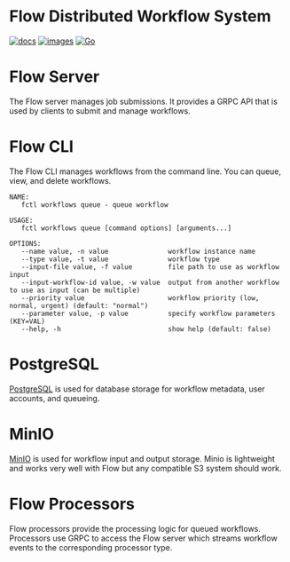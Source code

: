 # Flow Distributed Workflow System

[![docs](https://img.shields.io/badge/flow-documentation-blue)](https://flow.ehazlett.dev/docs/start/intro) [![images](https://img.shields.io/badge/docker-oci%20images-9cf)](https://hub.docker.com/search?q=ehazlett%2Fflow) [![Go](https://img.shields.io/badge/Go-reference-green)](https://pkg.go.dev/github.com/ehazlett/flow)

# Flow Server
The Flow server manages job submissions. It provides a GRPC API that is used by clients
to submit and manage workflows.

# Flow CLI
The Flow CLI manages workflows from the command line. You can queue, view, and delete workflows.

```
NAME:
   fctl workflows queue - queue workflow

USAGE:
   fctl workflows queue [command options] [arguments...]

OPTIONS:
   --name value, -n value               workflow instance name
   --type value, -t value               workflow type
   --input-file value, -f value         file path to use as workflow input
   --input-workflow-id value, -w value  output from another workflow to use as input (can be multiple)
   --priority value                     workflow priority (low, normal, urgent) (default: "normal")
   --parameter value, -p value          specify workflow parameters (KEY=VAL)
   --help, -h                           show help (default: false)

```

# PostgreSQL
[PostgreSQL](https://www.postgresql.org) is used for database storage for workflow metadata, user accounts, and queueing.

# MinIO
[MinIO](https://min.io/) is used for workflow input and output storage.  Minio is lightweight
and works very well with Flow but any compatible S3 system should work.

# Flow Processors
Flow processors provide the processing logic for queued workflows. Processors use GRPC to access the
Flow server which streams workflow events to the corresponding processor type.
